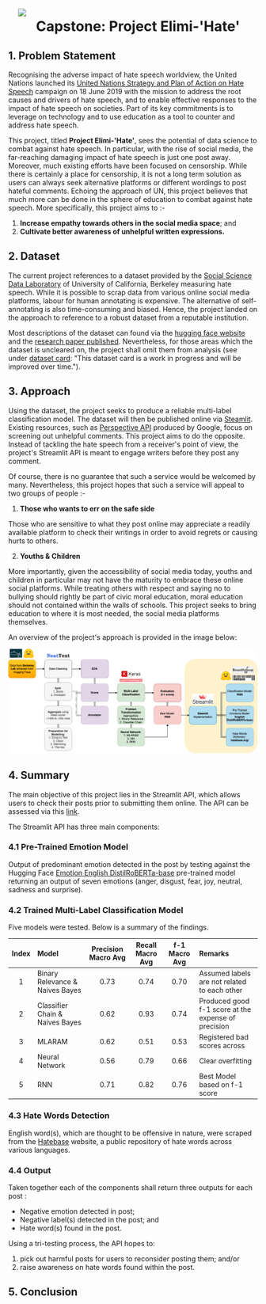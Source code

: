 <img src="http://imgur.com/1ZcRyrc.png" style="float: left; margin: 20px; height: 55px"> 

# Capstone: Project Elimi-'Hate'

## 1. Problem Statement

Recognising the adverse impact of hate speech worldview, the United Nations launched its [United Nations Strategy and Plan of Action on Hate Speech](https://www.un.org/en/genocideprevention/documents/advising-and-mobilizing/Action_plan_on_hate_speech_EN.pdf) campaign on 18 June 2019 with the mission to address the root causes and drivers of hate speech, and to enable effective responses to the impact of hate speech on societies. Part of its key commitments is to leverage on technology and to use education as a tool to counter and address hate speech. 

This project, titled **Project Elimi-'Hate'**, sees the potential of data science to combat against hate speech. In particular, with the rise of social media, the far-reaching damaging impact of hate speech is just one post away. Moreover, much existing efforts have been focused on censorship. While there is certainly a place for censorship, it is not a long term solution as users can always seek alternative platforms or different wordings to post hateful comments. Echoing the approach of UN, this project believes that much more can be done in the sphere of education to combat against hate speech. More specifically, this project aims to :-

1. **Increase empathy towards others in the social media space**; and 
2. **Cultivate better awareness of unhelpful written expressions.**

## 2. Dataset

The current project references to a dataset provided by the [Social Science Data Laboratory](https://matrix.berkeley.edu/research-center/social-science-data-laboratory-d-lab/) of University of California, Berkeley measuring hate speech. While it is possible to scrap data from various online social media platforms, labour for human annotating is expensive. The alternative of self-annotating is also time-consuming and biased. Hence, the project landed on the approach to reference to a robust dataset from a reputable institution.

Most descriptions of the dataset can found via the [hugging face website](https://huggingface.co/datasets/ucberkeley-dlab/measuring-hate-speech) and the [research paper published](https://arxiv.org/abs/2009.10277). Nevertheless, for those areas which the dataset is uncleared on, the project shall omit them from analysis (see under [dataset card](https://huggingface.co/datasets/ucberkeley-dlab/measuring-hate-speech): "This dataset card is a work in progress and will be improved over time.").

## 3. Approach

Using the dataset, the project seeks to produce a reliable multi-label classification model. The dataset will then be published online via [Steamlit](https://streamlit.io/). Existing resources, such as [Perspective API](https://perspectiveapi.com/) produced by Google, focus on screening out unhelpful comments. This project aims to do the opposite. Instead of tackling the hate speech from a receiver's point of view, the project's Streamlit API is meant to engage writers before they post any comment. 

Of course, there is no guarantee that such a service would be welcomed by many. Nevertheless, this project hopes that such a service will appeal to two groups of people :-

1. **Those who wants to err on the safe side**

Those who are sensitive to what they post online may appreciate a readily available platform to check their writings in order to avoid regrets or causing hurts to others. 

2. **Youths & Children**

More importantly, given the accessibility of social media today, youths and children in particular may not have the maturity to embrace these online social platforms. While treating others with respect and saying no to bullying should rightly be part of civic moral education, moral education should not contained within the walls of schools. This project seeks to bring education to where it is most needed, the social media platforms themselves. 

An overview of the project's approach is provided in the image below: 

![image](image.png)

## 4. Summary

The main objective of this project lies in the Streamlit API, which allows users to check their posts prior to submitting them online. The API can be assessed via this [link](https://soonpohchua91-streamlit-test-streamlit-app-j6eb7g.streamlit.app/).

The Streamlit API has three main components:

### 4.1 Pre-Trained Emotion Model

Output of predominant emotion detected in the post by testing against the Hugging Face [Emotion English DistilRoBERTa-base](https://huggingface.co/j-hartmann/emotion-english-distilroberta-base?text=Oh+Happy+Day) pre-trained model returning an output of seven emotions (anger, disgust, fear, joy, neutral, sadness and surprise).

### 4.2 Trained Multi-Label Classification Model

Five models were tested. Below is a summary of the findings. 

Index | Model | Precision Macro Avg |  Recall Macro Avg | f-1 Macro Avg | Remarks | 
|:----:|:----|:----:|:----:| :----:| :----|
|1| Binary Relevance & Naives Bayes | 0.73 | 0.74 |0.70 | Assumed labels are not related to each other |
|2| Classifier Chain & Naives Bayes | 0.62 | 0.93 |0.74 | Produced good f-1 score at the expense of precision |
|3| MLARAM | 0.62 | 0.51 |0.53 | Registered bad scores across  |
|4| Neural Network | 0.56 | 0.79 |0.66 | Clear overfitting  |
|5| RNN | 0.71 | 0.82 |0.76 | Best Model based on f-1 score |

### 4.3 Hate Words Detection

English word(s), which are thought to be offensive in nature, were scraped from the [Hatebase](https://hatebase.org/) website, a public repository of hate words across various languages. 

### 4.4 Output

Taken together each of the components shall return three outputs for each post :
- Negative emotion detected in post;
- Negative label(s) detected in the post; and 
- Hate word(s) found in the post.

Using a tri-testing process, the API hopes to: 
1. pick out harmful posts for users to reconsider posting them; and/or 
2. raise awareness on hate words found within the post.

## 5. Conclusion
